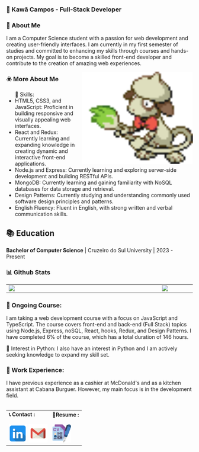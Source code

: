 ### 👋 Kawã Campos - Full-Stack Developer

### 📖 About Me
I am a Computer Science student with a passion for web development and creating user-friendly interfaces. I am currently in my first semester of studies and committed to enhancing my skills through courses and hands-on projects. My goal is to become a skilled front-end developer and contribute to the creation of amazing web experiences.
<br/>


 
  <img align="right" alt="GIF"  src="./images/smeargle.gif" width="300px">

### ☣️ More About Me

<ul>🚀 Skills:
 <li> HTML5, CSS3, and JavaScript: Proficient in building responsive and visually appealing web interfaces.</li>
 <li> React and Redux: Currently learning and expanding knowledge in creating dynamic and interactive front-end applications.</li>
 <li> Node.js and Express: Currently learning and exploring server-side development and building RESTful APIs.</li>
 <li> MongoDB: Currently learning and gaining familiarity with NoSQL databases for data storage and retrieval.</li>
 <li> Design Patterns: Currently studying and understanding commonly used software design principles and patterns.</li>
 <li> English Fluency: Fluent in English, with strong written and verbal communication skills.</li>
</ul>

## 📚 Education
**Bachelor of Computer Science** | Cruzeiro do Sul University | 2023 - Present
<br>

### 📊 Github Stats
<center>
  <table>
    <tr>
        <td><img width="400px" align="left" src="https://camo.githubusercontent.com/8d93a9bce39150cae9d2e01f7a1ddb58895e7c7398ae57cf557005afa612e93e/68747470733a2f2f6769746875622d726561646d652d73746174732e76657263656c2e6170702f6170692f746f702d6c616e67732f3f757365726e616d653d4b61776143616d706f7326686964653d68746d6c266c61796f75743d636f6d70616374267468656d653d6461726b" /></td>
        <td><img width="495px" align="left" src="https://github-readme-stats.vercel.app/api?username=KawaCampos&theme=dark&count_private=true"/></td>
    </tr>   
  </table>
</center>  

### 🌱 Ongoing Course:
I am taking a web development course with a focus on JavaScript and TypeScript. The course covers front-end and back-end (Full Stack) topics using Node.js, Express, noSQL, React, hooks, Redux, and Design Patterns. I have completed 6% of the course, which has a total duration of 146 hours.

🐍 Interest in Python:
I also have an interest in Python and I am actively seeking knowledge to expand my skill set.

### 💼 Work Experience: 
I have previous experience as a cashier at McDonald's and as a kitchen assistant at Cabana Burguer. However, my main focus is in the development field.
<br>
<br>

<center>
  <table>
    <tr>   
         </div>
        </td>
         <td>
            <b>📞 Contact :</b>
          <div>
            <br><a target="_blank" href="https://www.linkedin.com/in/kaw%C3%A3-campos-703495266/"><img src="images/linkedin (3).png"       alt="linkedin" width="50px" ></a> 
            <a target="_blank" href="mailto:kawacampos030@gmail.com" ><img src="images/gmail (2).png" alt="gmail" width="50px" ></a>              </div>
        </td>
          <td>
           <b>📝Resume :</b>
           <div>
            <br><a target="_blank" href="https://drive.google.com/file/d/1NRbwn_Zq2yj11-qISXJvhNYUrm5K1OBL/view?usp=sharing" ><img src="images/curriculos.png" alt="curriculo" width="50px"></a>
          </div>
       </td>
     </tr>   
  </table>
</center>




